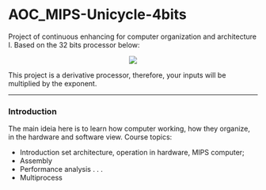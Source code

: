 # AOC_MIPS-Unicycle-4bits

Project of continuous enhancing for computer organization and architecture I. Based on the 32 bits processor below:

<p align = "center">
<img src="https://i.stack.imgur.com/yKd5c.png"> </img>
</p>

This project is a derivative processor, therefore, your inputs will be multiplied by the exponent.

---
### Introduction

The main ideia here is to learn how computer working, how they organize, in the hardware and software view. Course topics:

- Introduction set architecture, operation in hardware, MIPS computer;
- Assembly
- Performance analysis
.
.
.
- Multiprocess
